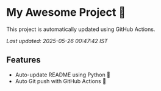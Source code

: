 # My Awesome Project 🚀

This project is automatically updated using GitHub Actions.

_Last updated: 2025-05-26 00:47:42 IST_

## Features
- Auto-update README using Python 🐍
- Auto Git push with GitHub Actions 🤖
